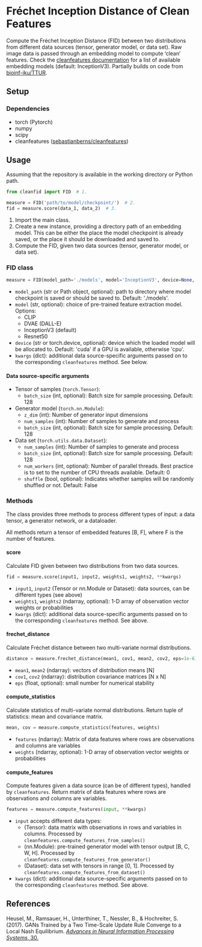 # Fréchet Inception Distance of Clean Features

Compute the Fréchet Inception Distance (FID) between two distributions from different data sources (tensor, generator model, or data set). Raw image data is passed through an embedding model to compute ‘clean’ features. Check the [cleanfeatures documentation](https://github.com/sebastianberns/cleanfeatures) for a list of available embedding models (default: InceptionV3). Partially builds on code from [bioinf-jku/TTUR](https://github.com/bioinf-jku/TTUR).

## Setup

### Dependencies

- torch (Pytorch)
- numpy
- scipy
- cleanfeatures ([sebastianberns/cleanfeatures](https://github.com/sebastianberns/cleanfeatures))

## Usage

Assuming that the repository is available in the working directory or Python path.

```python
from cleanfid import FID  # 1.

measure = FID('path/to/model/checkpoint/')  # 2.
fid = measure.score(data_1, data_2)  # 3.
```

1. Import the main class.
2. Create a new instance, providing a directory path of an embedding model. This can be either the place the model checkpoint is already saved, or the place it should be downloaded and saved to.
3. Compute the FID, given two data sources (tensor, generator model, or data set).

### FID class

```python
measure = FID(model_path='./models', model='InceptionV3', device=None, **kwargs)
```

- `model_path` (str or Path object, optional): path to directory where model checkpoint is saved or should be saved to. Default: './models'.
- `model` (str, optional): choice of pre-trained feature extraction model. Options:
  - CLIP
  - DVAE (DALL-E)
  - InceptionV3 (default)
  - Resnet50
- `device` (str or torch.device, optional): device which the loaded model will be allocated to. Default: 'cuda' if a GPU is available, otherwise 'cpu'.
- `kwargs` (dict): additional data source-specific arguments passed on to the corresponding `cleanfeatures` method. See below.

#### Data source-specific arguments

- Tensor of samples (`torch.Tensor`):
  - `batch_size` (int, optional): Batch size for sample processing. Default: 128
- Generator model (`torch.nn.Module`):
  - `z_dim` (int): Number of generator input dimensions
  - `num_samples` (int): Number of samples to generate and process
  - `batch_size` (int, optional): Batch size for sample processing. Default: 128
- Data set (`torch.utils.data.Dataset`):
  - `num_samples` (int): Number of samples to generate and process
  - `batch_size` (int, optional): Batch size for sample processing. Default: 128
  - `num_workers` (int, optional): Number of parallel threads. Best practice is to set to the number of CPU threads available. Default: 0
  - `shuffle` (bool, optional): Indicates whether samples will be randomly shuffled or not. Default: False

### Methods

The class provides three methods to process different types of input: a data tensor, a generator network, or a dataloader.

All methods return a tensor of embedded features [B, F], where F is the number of features.

#### score

Calculate FID given between two distributions from two data sources.

```python
fid = measure.score(input1, input2, weights1, weights2, **kwargs)
```

- `input1`, `input2` (Tensor or nn.Module or Dataset): data sources, can be different types (see above)
- `weights1`, `weights2` (ndarray, optional): 1-D array of observation vector weights or probabilities
- `kwargs` (dict): additional data source-specific arguments passed on to the corresponding `cleanfeatures` method. See above.

#### frechet_distance

Calculate Fréchet distance between two multi-variate normal distributions.

```python
distance = measure.frechet_distance(mean1, cov1, mean2, cov2, eps=1e-6)
```

- `mean1`, `mean2` (ndarray): vectors of distribution means [N]
- `cov1`, `cov2` (ndarray): distribution covariance matrices [N x N]
- `eps` (float, optional): small number for numerical stability

#### compute_statistics

Calculate statistics of multi-variate normal distributions. Return tuple of statistics: mean and covariance matrix.

```python
mean, cov = measure.compute_statistics(features, weights)
```

- `features` (ndarray):  Matrix of data features where rows are observations and columns are variables
- `weights` (ndarray, optional):  1-D array of observation vector weights or probabilities

#### compute_features

Compute features given a data source (can be of different types), handled by `cleanfeatures`. Return matrix of data features where rows are observations and columns are variables.

```python
features = measure.compute_features(input, **kwargs)
```

- `input` accepts different data types:
  - (Tensor): data matrix with observations in rows and variables in columns. Processed by `cleanfeatures.compute_features_from_samples()`
  - (nn.Module): pre-trained generator model with tensor output [B, C, W, H]. Processed by `cleanfeatures.compute_features_from_generator()`
  - (Dataset): data set with tensors in range [0, 1]. Processed by `cleanfeatures.compute_features_from_dataset()`
- `kwargs` (dict): additional data source-specific arguments passed on to the corresponding `cleanfeatures` method. See above.

## References

Heusel, M., Ramsauer, H., Unterthiner, T., Nessler, B., & Hochreiter, S. (2017). GANs Trained by a Two Time-Scale Update Rule Converge to a Local Nash Equilibrium. [*Advances in Neural Information Processing Systems*, 30.](https://proceedings.neurips.cc/paper/2017/hash/8a1d694707eb0fefe65871369074926d-Abstract.html)
